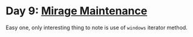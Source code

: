 # Day 9: [Mirage Maintenance](https://adventofcode.com/2023/day/9)

Easy one, only interesting thing to note is use of `windows` iterator method.